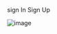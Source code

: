 sign In Sign Up

![image](https://github.com/ruby222001/SignIn_SignUp/assets/113155583/4fbcbd08-f50b-4806-8073-3aa23f6cb27a)

